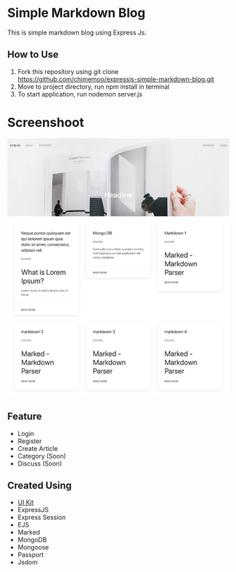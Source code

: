 # Simple Markdown Blog

This is simple markdown blog using Express Js.

## How to Use
1. Fork this repository using git clone https://github.com/chimemoo/expressjs-simple-markdown-blog.git
2. Move to project directory, run npm install in terminal
3. To start application, run nodemon server.js

# Screenshoot
![t](src/MDBlog.png)

## Feature
- Login
- Register
- Create Article
- Category (Soon)
- Discuss (Soon)



## Created Using
- [UI Kit](https://getuikit.com/)
- ExpressJS
- Express Session
- EJS
- Marked
- MongoDB
- Mongoose
- Passport
- Jsdom
